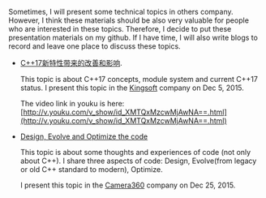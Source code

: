 Sometimes, I will present some technical topics in others company. However, I think these materials should be also very valuable for people who are interested in these topics. Therefore, I decide to put these presentation materials on my github. If I have time, I will also write blogs to record and leave one place to discuss these topics.



- [C++17新特性带来的改善和影响](https://github.com/FrozenGene/presentation/tree/master/pdf). 

    This topic is about C++17 concepts, module system and current C++17 status. I present this topic in the [Kingsoft](http://www.kingsoft.com) company on Dec 5, 2015.

    The video link in youku is here: [http://v.youku.com/v_show/id_XMTQxMzcwMjAwNA==.html](http://v.youku.com/v_show/id_XMTQxMzcwMjAwNA==.html)

- [Design, Evolve and Optimize the code](https://github.com/FrozenGene/presentation/blob/master/pdf/Design_Evolve_Optimize.pdf)

    This topic is about some thoughts and experiences of code (not only about C++). I share three aspects of code: Design, Evolve(from legacy or old C++ standard to modern), Optimize.

    I present this topic in the [Camera360](http://www.camera360.com/) company on Dec 25, 2015.  
